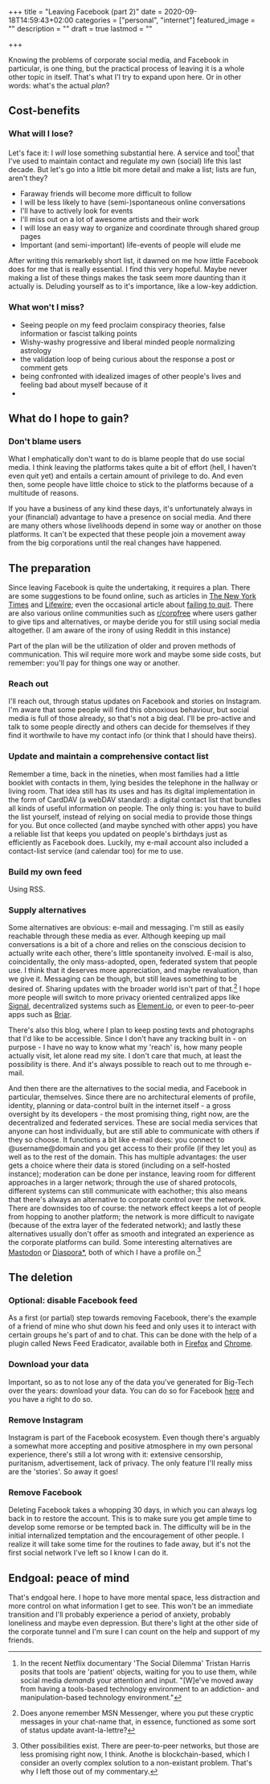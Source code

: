 +++
title =  "Leaving Facebook (part 2)"
date = 2020-09-18T14:59:43+02:00
categories = ["personal", "internet"]
featured_image = ""
description = ""
draft = true
lastmod = ""

+++

Knowing the problems of corporate social media, and Facebook in particular, is one thing, but the practical process of leaving it is a whole other topic in itself. That's what I'l try to expand upon here. Or in other words: what's the actual *plan*?

<!--more-->

## Cost-benefits
### What will I lose?
Let's face it: I *will* lose something substantial here. A service and tool[^1] that I've used to maintain contact and regulate my own (social) life this last decade. But let's go into a little bit more detail and make a list; lists are fun, aren't they?

* Faraway friends will become more difficult to follow
* I will be less likely to have (semi-)spontaneous online conversations
* I'll have to actively look for events
* I'll miss out on a lot of awesome artists and their work
* I will lose an easy way to organize and coordinate through shared group pages
* Important (and semi-important) life-events of people will elude me

After writing this remarkebly short list, it dawned on me how little Facebook does for me that is really essential. I find this very hopeful. Maybe never making a list of these things makes the task seem more daunting than it actually is. Deluding yourself as to it's importance, like a low-key addiction.

### What won't I miss?

* Seeing people on my feed proclaim conspiracy theories, false information or fascist talking points
* Wishy-washy progressive and liberal minded people normalizing astrology
* the validation loop of being curious about the response a post or comment gets
* being confronted with idealized images of other people's lives and feeling bad about myself because of it
* 

## What do I hope to gain?

### Don't blame users
What I emphatically don't want to do is blame people that do use social media. I think leaving the platforms takes quite a bit of effort (hell, I haven't even quit yet) and entails a certain amount of privilege to do. And even then, some people have little choice to stick to the platforms because of a multitude of reasons.

If you have a business of any kind these days, it's unfortunately always in your (financial) advantage to have a presence on social media. And there are many others whose livelihoods depend in some way or another on those platforms. It can't be expected that these people join a movement away from the big corporations until the real changes have happened.

## The preparation
Since leaving Facebook is quite the undertaking, it requires a plan. There are some suggestions to be found online, such as articles in [The New York Times](https://www.nytimes.com/2018/10/10/technology/personaltech/how-to-delete-facebook-instagram-account.html) and [Lifewire](https://www.lifewire.com/close-facebook-and-shut-down-your-account-2654265); even the occasional article about [failing to quit](https://www.theverge.com/2018/4/28/17293056/facebook-deletefacebook-social-network-monopoly). There are also various online communities such as [r/corpfree](https://www.reddit.com/r/CorpFree/) where users gather to give tips and alternatives, or maybe deride you for still using social media altogether. (I am aware of the irony of using Reddit in this instance)

Part of the plan will be the utilization of older and proven methods of communication. This wil require more work and maybe some side costs, but remember: you'll pay for things one way or another.

### Reach out
I'll reach out, through status updates on Facebook and stories on Instagram. I'm aware that some people will find this obnoxious behaviour, but social media is full of those already, so that's not a big deal. I'll be pro-active and talk to some people directly and others can decide for themselves if they find it worthwile to have my contact info (or think that I should have theirs).

### Update and maintain a comprehensive contact list
Remember a time, back in the nineties, when most families had a little booklet with contacts in them, lying besides the telephone in the hallway or living room. That idea still has its uses and has its digital implementation in the form of CardDAV (a webDAV standard): a digital contact list that bundles all kinds of useful information on people. The only thing is: you have to build the list yourself, instead of relying on social media to provide those things for you. But once collected (and maybe synched with other apps) you have a reliable list that keeps you updated on people's birthdays just as efficiently as Facebook does. Luckily, my e-mail account also included a contact-list service (and calendar too) for me to use.

### Build my own feed
Using RSS.

### Supply alternatives
Some alternatives are obvious: e-mail and messaging. I'm still as easily reachable through these media as ever. Although keeping up mail conversations is a bit of a chore and relies on the conscious decision to actually write each other, there's little spontaneity involved. E-mail is also, coincidentally, the only mass-adopted, open, federated system that people use. I think that it deserves more appreciation, and maybe revaluation, than we give it. Messaging can be though, but still leaves something to be desired of. Sharing updates with the broader world isn't part of that.[^2] I hope more people will switch to more privacy oriented centralized apps like [Signal](https://signal.org/), decentralized systems such as [Element.io](https://element.io/), or even to peer-to-peer apps such as [Briar](https://briarproject.org/).

There's also this blog, where I plan to keep posting texts and photographs that I'd like to be accessible. Since I don't have any tracking built in - on purpose - I have no way to know what my 'reach' is, how many people actually visit, let alone read my site. I don't care that much, at least the possibility is there. And it's always possible to reach out to me through e-mail.

And then there are the alternatives to the social media, and Facebook in particular, themselves. Since there are no architectural elements of profile, identity, planning or data-control built in the internet itself - a gross oversight by its developers - the most promising thing, right now, are the decentralized and federated services. These are social media services that anyone can host individually, but are still able to communicate with others if they so choose. It functions a bit like e-mail does: you connect to @username@domain and you get access to their profile (if they let you) as well as to the rest of the domain. This has multiple advantages: the user gets a choice where their data is stored (including on a self-hosted instance); moderation can be done per instance, leaving room for different approaches in a larger network; through the use of shared protocols, different systems can still communicate with eachother; this also means that there's always an alternative to corporate control over the network. There are downsides too of course: the network effect keeps a lot of people from hopping to another platform; the network is more difficult to navigate (because of the extra layer of the federated network); and lastly these alternatives usually don't offer as smooth and integrated an experience as the corporate platforms can build. Some interesting alternatives are [Mastodon](https://joinmastodon.org/) or [Diaspora*](https://diasporafoundation.org/), both of which I have a profile on.[^3]

## The deletion
### Optional: disable Facebook feed
As a first (or partial) step towards removing Facebook, there's the example of a friend of mine who shut down his feed and only uses it to interact with certain groups he's part of and to chat. This can be done with the help of a plugin called News Feed Eradicator, available both in [Firefox](https://addons.mozilla.org/en-US/firefox/addon/news-feed-eradicator/) and [Chrome](https://chrome.google.com/webstore/detail/news-feed-eradicator-for/fjcldmjmjhkklehbacihaiopjklihlgg).

### Download your data
Important, so as to not lose any of the data you've generated for Big-Tech over the years: download your data. You can do so for Facebook [here](https://www.facebook.com/dyi/?referrer=yfi_settings) and you have a right to do so.

### Remove Instagram
Instagram is part of the Facebook ecosystem. Even though there's arguably a somewhat more accepting and positive atmosphere in my own personal experience, there's still a lot wrong with it: extensive censorship, puritanism, advertisement, lack of privacy. The only feature I'll really miss are the 'stories'. So away it goes!

### Remove Facebook
Deleting Facebook takes a whopping 30 days, in which you can always log back in to restore the account. This is to make sure you get ample time to develop some remorse or be tempted back in. The difficulty will be in the initial internalized temptation and the encouragement of other people. I realize it will take some time for the routines to fade away, but it's not the first social network I've left so I know I can do it. 

## Endgoal: peace of mind
That's endgoal here. I hope to have more mental space, less distraction and more control on what information I get to see. This won't be an immediate transition and I'll probably experience a period of anxiety, probably loneliness and maybe even depression. But there's light at the other side of the corporate tunnel and I'm sure I can count on the help and support of my friends.

[^1]: In the recent Netflix documentary 'The Social Dilemma' Tristan Harris posits that tools are 'patient' objects, waiting for you to use them, while social media *demands* your attention and input. "[W]e've moved away from having a tools-based technology environment to an addiction- and manipulation-based technology environment."

[^2]: Does anyone remember MSN Messenger, where you put these cryptic messages in your chat-name that, in essence, functioned as some sort of status update avant-la-lettre?

[^3]: Other possibilities exist. There are peer-to-peer networks, but those are less promising right now, I think. Anothe is blockchain-based, which I consider an overly complex solution to a non-existant problem. That's why I left those out of my commentary.